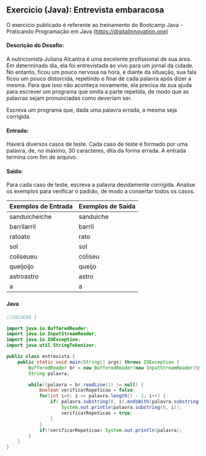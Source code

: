 ## Exercicio (Java):  Entrevista embaracosa

O exercicio publicado é referente ao treinamento do Bootcamp Java - Praticando Programação em Java 
(https://digitalinnovation.one)


#### Descrição do Desafio:

A nutricionista Juliana Alcantra é uma excelente profissional de sua área. Em determinado dia, ela foi entrevistada ao vivo para um jornal da cidade. No entanto, ficou um pouco nervosa na hora, e diante da situação, sua fala ficou um pouco distorcida, repetindo o final de cada palavra após dizer a mesma. Para que isso não aconteça novamente, ela precisa da sua ajuda para escrever um programa que omita a parte repetida, de modo que as palavras sejam pronunciadas como deveriam ser.

Escreva um programa que, dada uma palavra errada, a mesma seja corrigida.

#### Entrada: 

Haverá diversos casos de teste. Cada caso de teste é formado por uma palavra, de, no máximo, 30 caracteres, dita da forma errada. A entrada termina com fim de arquivo.

#### Saída: 

Para cada caso de teste, escreva a palavra devidamente corrigida. Analise os exemplos para verificar o padrão, de modo a consertar todos os casos.

Exemplos de Entrada  | Exemplos de Saída
------------- | -------------
sanduicheiche | sanduiche
barrilarril | barril
ratoato | rato
sol | sol
coliseueu | coliseu
queijoijo | queijo
astroastro | astro
a | a


#### Java　

```java
//SOLUCAO 1

import java.io.BufferedReader;
import java.io.InputStreamReader;
import java.io.IOException;
import java.util.StringTokenizer;

public class entrevista {
    public static void main(String[] args) throws IOException {
        BufferedReader br = new BufferedReader(new InputStreamReader(System.in));
        String palavra;

        while((palavra = br.readLine()) != null) {
            boolean verificarRepeticao = false;
            for(int i=0; i <= palavra.length() - 1; i++) {
                if( palavra.substring(0, i).endsWith(palavra.substring(i)) ) {
                    System.out.println(palavra.substring(0, i));
                    verificarRepeticao = true;
                }
            }
            if(!verificarRepeticao) System.out.println(palavra);
        }
    }
}
```

